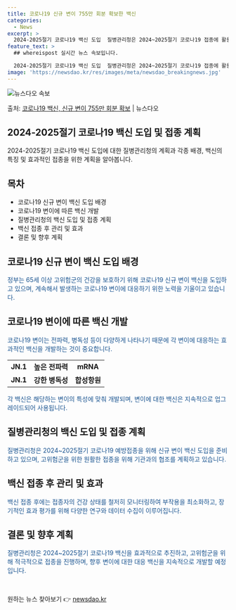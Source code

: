 ```yaml
---
title: 코로나19 신규 변이 755만 회분 확보한 백신
categories:
  - News
excerpt: >
  2024-2025절기 코로나19 백신 도입  질병관리청은 2024~2025절기 코로나19 접종에 활용할 65…
feature_text: >
  ## whereispost 실시간 뉴스 속보입니다.

  2024-2025절기 코로나19 백신 도입  질병관리청은 2024~2025절기 코로나19 접종에 활용할 65…
image: 'https://newsdao.kr/res/images/meta/newsdao_breakingnews.jpg'
---
```


![뉴스다오 속보](https://newsdao.kr/res/images/meta/newsdao_breakingnews.jpg)

<p>출처: <a href="https://newsdao.kr/4638" rel="dofollow">코로나19 백신, 신규 변이 755만 회분 확보</a> | 뉴스다오</p>

<h2>2024-2025절기 코로나19 백신 도입 및 접종 계획</h2>

<p data-ke-size="size16">2024-2025절기 코로나19 백신 도입에 대한 질병관리청의 계획과 각종 배경, 백신의 특징 및 효과적인 접종을 위한 계획을 알아봅니다.</p>

<h2 data-ke-size="size26">목차</h2>
<ul>
    <li>코로나19 신규 변이 백신 도입 배경</li>
    <li>코로나19 변이에 따른 백신 개발</li>
    <li>질병관리청의 백신 도입 및 접종 계획</li>
    <li>백신 접종 후 관리 및 효과</li>
    <li>결론 및 향후 계획</li>
</ul>

<h2 data-ke-size="size26">코로나19 신규 변이 백신 도입 배경</h2>
<p><span style="color: #1a5490;">정부는 65세 이상 고위험군의 건강을 보호하기 위해 코로나19 신규 변이 백신을 도입하고 있으며, 계속해서 발생하는 코로나19 변이에 대응하기 위한 노력을 기울이고 있습니다.</span></p>

<h2 data-ke-size="size26">코로나19 변이에 따른 백신 개발</h2>
<p><span style="color: #1a5490;">코로나19 변이는 전파력, 병독성 등이 다양하게 나타나기 때문에 각 변이에 대응하는 효과적인 백신을 개발하는 것이 중요합니다.</span></p>

<table>
    <tr>
        <td style="text-align: center; height: 17px;"><b>JN.1</b></td>
        <td style="text-align: center; height: 17px;"><b>높은 전파력</b></td>
        <td style="text-align: center; height: 17px;"><b>mRNA</b></td>
    </tr>
    <tr>
        <td style="text-align: center; height: 17px;"><b>JN.1</b></td>
        <td style="text-align: center; height: 17px;"><b>강한 병독성</b></td>
        <td style="text-align: center; height: 17px;"><b>합성항원</b></td>
    </tr>
</table>

<p><span style="color: #1a5490;">각 백신은 해당하는 변이의 특성에 맞춰 개발되며, 변이에 대한 백신은 지속적으로 업그레이드되어 사용됩니다.</span></p>

<h2 data-ke-size="size26">질병관리청의 백신 도입 및 접종 계획</h2>
<p><span style="color: #1a5490;">질병관리청은 2024~2025절기 코로나19 예방접종을 위해 신규 변이 백신 도입을 준비하고 있으며, 고위험군을 위한 원활한 접종을 위해 기관과의 협조를 계획하고 있습니다.</span></p>

<h2 data-ke-size="size26">백신 접종 후 관리 및 효과</h2>
<p><span style="color: #1a5490;">백신 접종 후에는 접종자의 건강 상태를 철저히 모니터링하여 부작용을 최소화하고, 장기적인 효과 평가를 위해 다양한 연구와 데이터 수집이 이루어집니다.</span></p>

<h2 data-ke-size="size26">결론 및 향후 계획</h2>
<p><span style="color: #1a5490;">질병관리청은 2024~2025절기 코로나19 백신을 효과적으로 추진하고, 고위험군을 위해 적극적으로 접종을 진행하며, 향후 변이에 대한 대응 백신을 지속적으로 개발할 예정입니다.</span></p>

<p data-ke-size="size16">&nbsp;</p> 

원하는 뉴스 찾아보기 👉 <a href="https://newsdao.kr" rel="dofollow">newsdao.kr</a>


